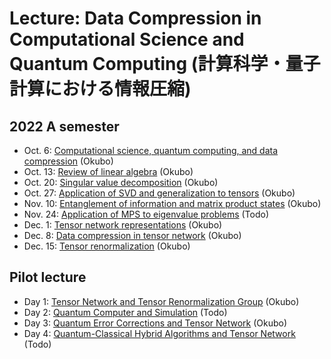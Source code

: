 # Lecture: Data Compression in Computational Science and Quantum Computing (計算科学・量子計算における情報圧縮)
## 2022 A semester
* Oct. 6: [Computational science, quantum computing, and data compression](2022/DataCompression_2022_No1.pdf) (Okubo)
* Oct. 13: [Review of linear algebra](2022/DataCompression_2022_No2.pdf) (Okubo)
* Oct. 20: [Singular value decomposition](2022/DataCompression_2022_No3.pdf) (Okubo)
* Oct. 27: [Application of SVD and generalization to tensors](2022/DataCompression_2022_No4.pdf) (Okubo)
* Nov. 10: [Entanglement of information and matrix product states](2022/DataCompression_2022_No5.pdf) (Okubo)
* Nov. 24: [Application of MPS to eigenvalue problems](2022/DataCompression_2022_No6.pdf) (Todo)
* Dec. 1: [Tensor network representations](2022/DataCompression_2022_No7.pdf) (Okubo)
* Dec. 8: [Data compression in tensor network](2022/DataCompression_2022_No8.pdf) (Okubo)
* Dec. 15: [Tensor renormalization](2022/DataCompression_2022_No9.pdf) (Okubo)


## Pilot lecture
* Day 1: [Tensor Network and Tensor Renormalization Group](DataCompression_PilotLecture_No1.pdf) (Okubo)
* Day 2: [Quantum Computer and Simulation](DataCompression_PilotLecture_No2-annotate.pdf) (Todo)
* Day 3: [Quantum Error Corrections and Tensor Network](DataCompression_PilotLecture_No3.pdf) (Okubo)
* Day 4: [Quantum-Classical Hybrid Algorithms and Tensor Network](DataCompression_PilotLecture_No4-annotate.pdf) (Todo)
